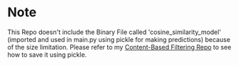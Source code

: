 # Note
This Repo doesn't include the Binary File called 'cosine_similarity_model' (imported and used in main.py using pickle for making predictions) because of the size limitation. Please refer to my [Content-Based Filtering Repo](https://github.com/RaffayHusayn/Content-Based-Filtering) to see how to save it using pickle.
